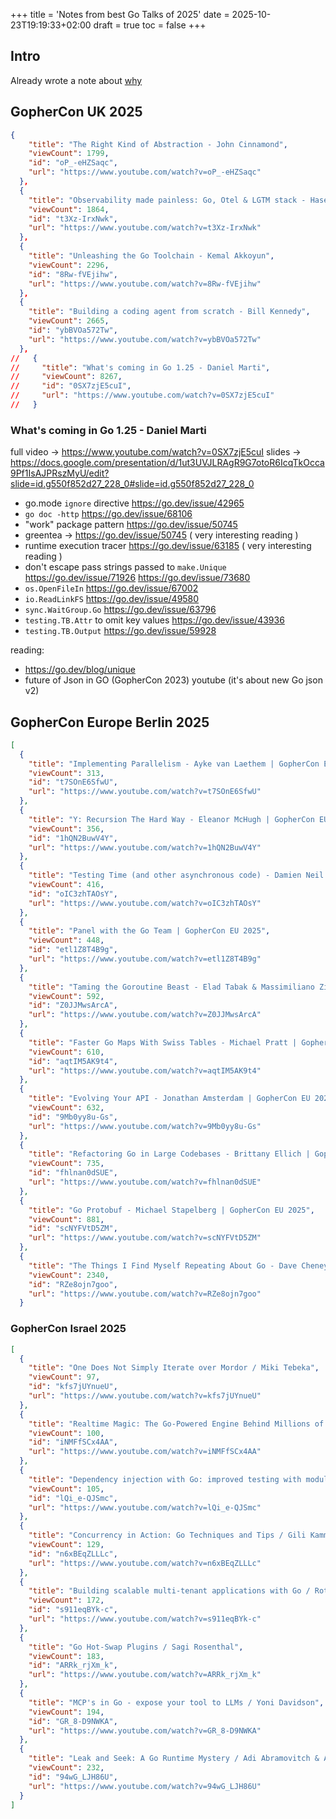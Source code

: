 +++
title = 'Notes from best Go Talks of 2025'
date = 2025-10-23T19:19:33+02:00
draft = true
toc = false
+++


## Intro

Already wrote a note about [why](../notes/watch-public-talks)

## GopherCon UK 2025


```json
{
    "title": "The Right Kind of Abstraction - John Cinnamond",
    "viewCount": 1799,
    "id": "oP_-eHZSaqc",
    "url": "https://www.youtube.com/watch?v=oP_-eHZSaqc"
  },
  {
    "title": "Observability made painless: Go, Otel & LGTM stack - Haseeb Majid",
    "viewCount": 1864,
    "id": "t3Xz-IrxNwk",
    "url": "https://www.youtube.com/watch?v=t3Xz-IrxNwk"
  },
  {
    "title": "Unleashing the Go Toolchain - Kemal Akkoyun",
    "viewCount": 2296,
    "id": "8Rw-fVEjihw",
    "url": "https://www.youtube.com/watch?v=8Rw-fVEjihw"
  },
  {
    "title": "Building a coding agent from scratch - Bill Kennedy",
    "viewCount": 2665,
    "id": "ybBVOa572Tw",
    "url": "https://www.youtube.com/watch?v=ybBVOa572Tw"
  },
//   {
//     "title": "What's coming in Go 1.25 - Daniel Marti",
//     "viewCount": 8267,
//     "id": "0SX7zjE5cuI",
//     "url": "https://www.youtube.com/watch?v=0SX7zjE5cuI"
//   }
```
### What's coming in Go 1.25 - Daniel Marti

full video -> https://www.youtube.com/watch?v=0SX7zjE5cuI
slides -> https://docs.google.com/presentation/d/1ut3UVJLRAgR9G7otoR6IcqTkOcca9Pf1IsAJPRszMyU/edit?slide=id.g550f852d27_228_0#slide=id.g550f852d27_228_0

* go.mode `ignore` directive https://go.dev/issue/42965
* `go doc -http` https://go.dev/issue/68106
* "work" package pattern https://go.dev/issue/50745
* greentea -> https://go.dev/issue/50745 ( very interesting reading )
* runtime execution tracer https://go.dev/issue/63185 ( very interesting reading )
* don't escape pass strings passed to `make.Unique`  https://go.dev/issue/71926  https://go.dev/issue/73680
* `os.OpenFileIn` https://go.dev/issue/67002
* `io.ReadLinkFS` https://go.dev/issue/49580
* `sync.WaitGroup.Go` https://go.dev/issue/63796
* `testing.TB.Attr` to omit key values https://go.dev/issue/43936
* `testing.TB.Output` https://go.dev/issue/59928 

reading:
- https://go.dev/blog/unique
- future of Json in GO (GopherCon 2023) youtube (it's about new Go json v2)

## GopherCon Europe Berlin 2025


```json
[
  {
    "title": "Implementing Parallelism - Ayke van Laethem | GopherCon EU 2025",
    "viewCount": 313,
    "id": "t7SOnE6SfwU",
    "url": "https://www.youtube.com/watch?v=t7SOnE6SfwU"
  },
  {
    "title": "Y: Recursion The Hard Way - Eleanor McHugh | GopherCon EU 2025",
    "viewCount": 356,
    "id": "1hQN2BuwV4Y",
    "url": "https://www.youtube.com/watch?v=1hQN2BuwV4Y"
  },
  {
    "title": "Testing Time (and other asynchronous code) - Damien Neil | GopherCon EU 2025",
    "viewCount": 416,
    "id": "oIC3zhTAOsY",
    "url": "https://www.youtube.com/watch?v=oIC3zhTAOsY"
  },
  {
    "title": "Panel with the Go Team | GopherCon EU 2025",
    "viewCount": 448,
    "id": "etl1Z8T4B9g",
    "url": "https://www.youtube.com/watch?v=etl1Z8T4B9g"
  },
  {
    "title": "Taming the Goroutine Beast - Elad Tabak & Massimiliano Ziccardi | GopherCon EU 2025",
    "viewCount": 592,
    "id": "Z0JJMwsArcA",
    "url": "https://www.youtube.com/watch?v=Z0JJMwsArcA"
  },
  {
    "title": "Faster Go Maps With Swiss Tables - Michael Pratt | GopherCon EU 2025",
    "viewCount": 610,
    "id": "aqtIM5AK9t4",
    "url": "https://www.youtube.com/watch?v=aqtIM5AK9t4"
  },
  {
    "title": "Evolving Your API - Jonathan Amsterdam | GopherCon EU 2025",
    "viewCount": 632,
    "id": "9Mb0yy8u-Gs",
    "url": "https://www.youtube.com/watch?v=9Mb0yy8u-Gs"
  },
  {
    "title": "Refactoring Go in Large Codebases - Brittany Ellich | GopherCon EU 2025",
    "viewCount": 735,
    "id": "fhlnan0dSUE",
    "url": "https://www.youtube.com/watch?v=fhlnan0dSUE"
  },
  {
    "title": "Go Protobuf - Michael Stapelberg | GopherCon EU 2025",
    "viewCount": 881,
    "id": "scNYFVtD5ZM",
    "url": "https://www.youtube.com/watch?v=scNYFVtD5ZM"
  },
  {
    "title": "The Things I Find Myself Repeating About Go - Dave Cheney | GopherCon EU 2025",
    "viewCount": 2340,
    "id": "RZe8ojn7goo",
    "url": "https://www.youtube.com/watch?v=RZe8ojn7goo"
  }
```



### GopherCon Israel 2025


```json
[
  {
    "title": "One Does Not Simply Iterate over Mordor / Miki Tebeka",
    "viewCount": 97,
    "id": "kfs7jUYnueU",
    "url": "https://www.youtube.com/watch?v=kfs7jUYnueU"
  },
  {
    "title": "Realtime Magic: The Go-Powered Engine Behind Millions of Decisions Per Second / Or Yarnitzky",
    "viewCount": 100,
    "id": "iNMFfSCx4AA",
    "url": "https://www.youtube.com/watch?v=iNMFfSCx4AA"
  },
  {
    "title": "Dependency injection with Go: improved testing with modular code / Igor Bezukh",
    "viewCount": 105,
    "id": "lQi_e-QJSmc",
    "url": "https://www.youtube.com/watch?v=lQi_e-QJSmc"
  },
  {
    "title": "Concurrency in Action: Go Techniques and Tips / Gili Kamma",
    "viewCount": 129,
    "id": "n6xBEqZLLLc",
    "url": "https://www.youtube.com/watch?v=n6xBEqZLLLc"
  },
  {
    "title": "Building scalable multi-tenant applications with Go / Rotem Tamir",
    "viewCount": 172,
    "id": "s911eqBYk-c",
    "url": "https://www.youtube.com/watch?v=s911eqBYk-c"
  },
  {
    "title": "Go Hot-Swap Plugins / Sagi Rosenthal",
    "viewCount": 183,
    "id": "ARRk_rjXm_k",
    "url": "https://www.youtube.com/watch?v=ARRk_rjXm_k"
  },
  {
    "title": "MCP's in Go - expose your tool to LLMs / Yoni Davidson",
    "viewCount": 194,
    "id": "GR_8-D9NWKA",
    "url": "https://www.youtube.com/watch?v=GR_8-D9NWKA"
  },
  {
    "title": "Leak and Seek: A Go Runtime Mystery / Adi Abramovitch & Amit Yahav",
    "viewCount": 232,
    "id": "94wG_LJH86U",
    "url": "https://www.youtube.com/watch?v=94wG_LJH86U"
  }
]
```